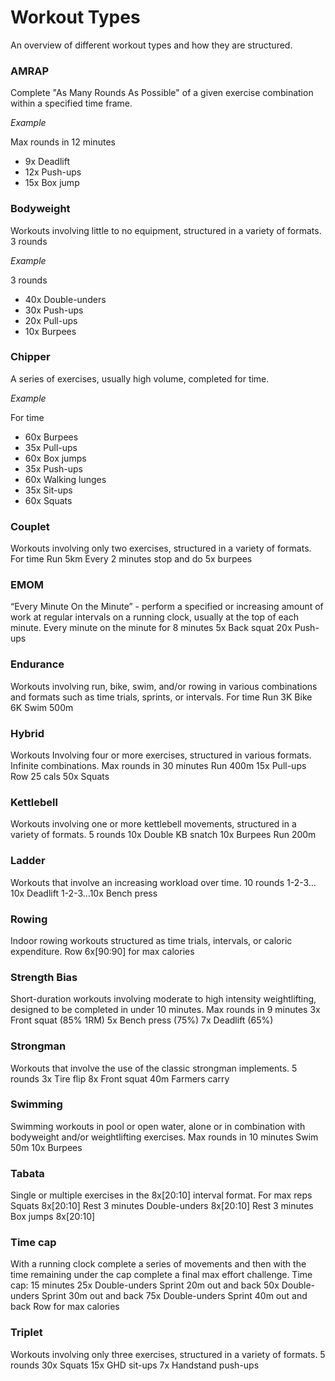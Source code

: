 # Workout Types
An overview of different workout types and how they are structured.

### AMRAP
Complete "As Many Rounds As Possible" of a given exercise combination within a specified time frame.

*Example*

Max rounds in 12 minutes

* 9x Deadlift
* 12x Push-ups
* 15x Box jump

### Bodyweight

Workouts involving little to no equipment, structured in a variety of formats.
3 rounds

*Example*

3 rounds

* 40x Double-unders
* 30x Push-ups
* 20x Pull-ups
* 10x Burpees

### Chipper
A series of exercises, usually high volume, completed for time.

*Example*

For time

* 60x Burpees
* 35x Pull-ups
* 60x Box jumps
* 35x Push-ups
* 60x Walking lunges
* 35x Sit-ups
* 60x Squats

### Couplet
Workouts involving only two exercises, structured in a variety of formats.
For time
Run 5km
Every 2 minutes stop and do 5x burpees

### EMOM
“Every Minute On the Minute” - perform a specified or increasing amount of work at regular intervals on a running clock, usually at the top of each minute.
Every minute on the minute for 8 minutes
5x Back squat
20x Push-ups

### Endurance
Workouts involving run, bike, swim, and/or rowing in various combinations and formats such as time trials, sprints, or intervals.
For time
Run 3K
Bike 6K
Swim 500m

### Hybrid
Workouts Involving four or more exercises, structured in various formats. Infinite combinations.
Max rounds in 30 minutes
Run 400m
15x Pull-ups
Row 25 cals
50x Squats

### Kettlebell
Workouts involving one or more kettlebell movements, structured in a variety of formats.
5 rounds
10x Double KB snatch
10x Burpees
Run 200m

### Ladder
Workouts that involve an increasing workload over time.
10 rounds
1-2-3…10x Deadlift
1-2-3…10x Bench press

### Rowing
Indoor rowing workouts structured as time trials, intervals, or caloric expenditure.
Row 6x[90:90] for max calories

### Strength Bias
Short-duration workouts involving moderate to high intensity weightlifting, designed to be completed in under 10 minutes.
Max rounds in 9 minutes
3x Front squat (85% 1RM)
5x Bench press (75%)
7x Deadlift (65%)

### Strongman
Workouts that involve the use of the classic strongman implements.
5 rounds
3x Tire flip
8x Front squat
40m Farmers carry

### Swimming
Swimming workouts in pool or open water, alone or in combination with bodyweight and/or weightlifting exercises.
Max rounds in 10 minutes
Swim 50m
10x Burpees

### Tabata
Single or multiple exercises in the 8x[20:10] interval format.
For max reps
Squats 8x[20:10]
Rest 3 minutes
Double-unders 8x[20:10]
Rest 3 minutes
Box jumps 8x[20:10]

### Time cap
With a running clock complete a series of movements and then with the time remaining under the cap complete a final max effort challenge.
Time cap: 15 minutes
25x Double-unders
Sprint 20m out and back
50x Double-unders
Sprint 30m out and back
75x Double-unders
Sprint 40m out and back
Row for max calories

### Triplet
Workouts involving only three exercises, structured in a variety of formats.
5 rounds
30x Squats
15x GHD sit-ups
7x Handstand push-ups
